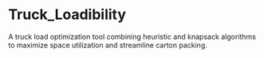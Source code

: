 # Truck_Loadibility
A truck load optimization tool combining heuristic and knapsack algorithms to maximize space utilization and streamline carton packing.
